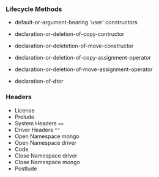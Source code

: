 ### Lifecycle Methods

 - default-or-argument-bearing 'user' constructors

 - declaration-or-deletion-of-copy-contructor
 - declaration-or-deletetion-of-move-constructor

 - declaration-or-deletion-of-copy-assignment-operator
 - declaration-or-deletion-of-move-assignment-operator

 - declaration-of-dtor

### Headers

 - License
 - Prelude
 - System Headers `<>`
 - Driver Headers `""`
 - Open Namespace mongo
 - Open Namespace driver
 -    Code
 - Close Namespace driver
 - Close Namespace mongo
 - Postlude
